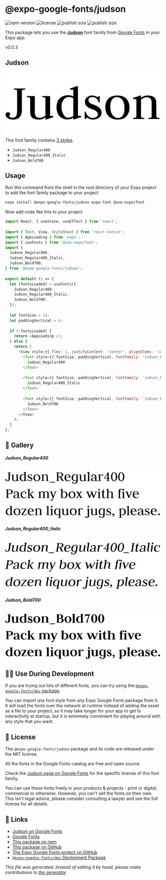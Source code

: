 # @expo-google-fonts/judson

![npm version](https://flat.badgen.net/npm/v/@expo-google-fonts/judson)
![license](https://flat.badgen.net/github/license/expo/google-fonts)
![publish size](https://flat.badgen.net/packagephobia/install/@expo-google-fonts/judson)
![publish size](https://flat.badgen.net/packagephobia/publish/@expo-google-fonts/judson)

This package lets you use the [**Judson**](https://fonts.google.com/specimen/Judson) font family from [Google Fonts](https://fonts.google.com/) in your Expo app.

v0.0.3

## Judson

![Judson](./font-family.png)

This font family contains [3 styles](#gallery).

- `Judson_Regular400`
- `Judson_Regular400_Italic`
- `Judson_Bold700`

## Usage

Run this command from the shell in the root directory of your Expo project to add the font family package to your project
```sh
expo install @expo-google-fonts/judson expo-font @use-expo/font
```

Now add code like this to your project
```js
import React, { useState, useEffect } from 'react';

import { Text, View, StyleSheet } from 'react-native';
import { AppLoading } from 'expo';
import { useFonts } from '@use-expo/font';
import {
  Judson_Regular400,
  Judson_Regular400_Italic,
  Judson_Bold700,
} from '@expo-google-fonts/judson';

export default () => {
  let [fontsLoaded] = useFonts({
    Judson_Regular400,
    Judson_Regular400_Italic,
    Judson_Bold700,
  });

  let fontSize = 24;
  let paddingVertical = 6;

  if (!fontsLoaded) {
    return <AppLoading />;
  } else {
    return (
      <View style={{ flex: 1, justifyContent: 'center', alignItems: 'center' }}>
        <Text style={{ fontSize, paddingVertical, fontFamily: 'Judson_Regular400' }}>
          Judson_Regular400
        </Text>

        <Text style={{ fontSize, paddingVertical, fontFamily: 'Judson_Regular400_Italic' }}>
          Judson_Regular400_Italic
        </Text>

        <Text style={{ fontSize, paddingVertical, fontFamily: 'Judson_Bold700' }}>
          Judson_Bold700
        </Text>
      </View>
    );
  }
};

```

## 🔡 Gallery

##### Judson_Regular400
![Judson_Regular400](./a0e44f8bee5db23549c40c2bdd46ee689a1d4427410df98883638059880eb73b.ttf.png)

##### Judson_Regular400_Italic
![Judson_Regular400_Italic](./434a445b96fb17f89c47a66f76abe63757bb6c0997d49bc83a86e2b0cca56b58.ttf.png)

##### Judson_Bold700
![Judson_Bold700](./b39af14b252a5cb398202d4738e995ef23ad94afe48fbd78fac58759d298f49e.ttf.png)


## 👩‍💻 Use During Development

If you are trying out lots of different fonts, you can try using the [`@expo-google-fonts/dev` package](https://github.com/expo/google-fonts/tree/master/font-packages/dev#readme).

You can import *any* font style from any Expo Google Fonts package from it. It will load the fonts
over the network at runtime instead of adding the asset as a file to your project, so it may take longer
for your app to get to interactivity at startup, but it is extremely convenient
for playing around with any style that you want.

## 📖 License

The `@expo-google-fonts/judson` package and its code are released under the MIT license.

All the fonts in the Google Fonts catalog are free and open source.

Check the [Judson page on Google Fonts](https://fonts.google.com/specimen/Judson) for the specific license of this font family.

You can use these fonts freely in your products & projects - print or digital, commercial or otherwise. However, you can't sell the fonts on their own. This isn't legal advice, please consider consulting a lawyer and see the full license for all details.

## 🔗 Links

- [Judson on Google Fonts](https://fonts.google.com/specimen/Judson)
- [Google Fonts](https://fonts.google.com/)
- [This package on npm](https://www.npmjs.com/package/@expo-google-fonts/judson)
- [This package on GitHub](https://github.com/expo/google-fonts/tree/master/font-packages/judson)
- [The Expo Google Fonts project on GitHub](https://github.com/expo/google-fonts)
- [`@expo-google-fonts/dev` Devlopment Package](https://github.com/expo/google-fonts/tree/master/font-packages/dev)


*This file was generated. Instead of editing it by head, please make contributions to [the generator](https://github.com/expo/google-fonts/tree/master/packages/generator)*
